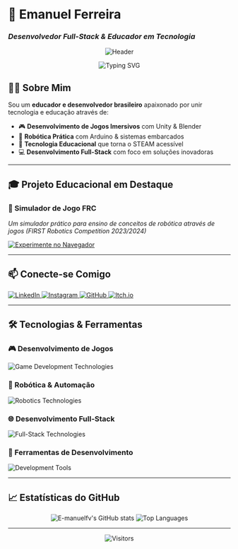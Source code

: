 # 🚀 Emanuel Ferreira  
### *Desenvolvedor Full-Stack & Educador em Tecnologia*

<div align="center">
  
![Header](https://capsule-render.vercel.app/api?type=waving&color=22D3EE&height=200&section=header&text=Emanuel%20Ferreira&fontSize=50&fontColor=ffffff&animation=fadeIn&fontAlignY=35)

<p align="center">
  <img src="https://readme-typing-svg.herokuapp.com?font=Fira+Code&pause=1000&color=22D3EE&center=true&width=435&lines=Desenvolvedor+Full-Stack;Criador+de+Jogos;Entusiasta+de+Automação" alt="Typing SVG">
</p>

</div>

## 👨‍🔬 Sobre Mim

Sou um **educador e desenvolvedor brasileiro** apaixonado por unir tecnologia e educação através de:

- 🎮 **Desenvolvimento de Jogos Imersivos** com Unity & Blender
- 🤖 **Robótica Prática** com Arduino & sistemas embarcados  
- 🏫 **Tecnologia Educacional** que torna o STEAM acessível
- 💻 **Desenvolvimento Full-Stack** com foco em soluções inovadoras

---

## 🎓 Projeto Educacional em Destaque

### 🤖 Simulador de Jogo FRC

*Um simulador prático para ensino de conceitos de robótica através de jogos (FIRST Robotics Competition 2023/2024)*

[![Experimente no Navegador](https://img.shields.io/badge/Web_Build-Jogável_Agora-2ea44f?style=for-the-badge&logo=unity)](https://emanuelfv.itch.io/frc-game-simulator)

---

## 📫 Conecte-se Comigo

<p align="left">
  <a href="https://linkedin.com/in/emanuel-ferreira" target="_blank">
    <img src="https://img.shields.io/badge/LinkedIn-0077B5?style=for-the-badge&logo=linkedin&logoColor=white" alt="LinkedIn"/>
  </a>
  <a href="https://instagram.com/e.manuelfv" target="_blank">
    <img src="https://img.shields.io/badge/Instagram-E4405F?style=for-the-badge&logo=instagram&logoColor=white" alt="Instagram"/>
  </a>
  <a href="https://github.com/E-manuelfv" target="_blank">
    <img src="https://img.shields.io/badge/GitHub-100000?style=for-the-badge&logo=github&logoColor=white" alt="GitHub"/>
  </a>
  <a href="https://emanuelfv.itch.io/" target="_blank">
    <img src="https://img.shields.io/badge/Itch.io-FA5C5C?style=for-the-badge&logo=itch.io&logoColor=white" alt="Itch.io"/>
  </a>
</p>

---

## 🛠️ Tecnologias & Ferramentas

### 🎮 Desenvolvimento de Jogos
<p>
  <img src="https://skillicons.dev/icons?i=unity,blender,cs" alt="Game Development Technologies" />
</p>

### 🤖 Robótica & Automação
<p>
  <img src="https://skillicons.dev/icons?i=arduino,raspberrypi,py" alt="Robotics Technologies" />
</p>

### 🌐 Desenvolvimento Full-Stack
<p>
  <img src="https://skillicons.dev/icons?i=html,css,js,ts,react,nodejs,express,mysql,bootstrap" alt="Full-Stack Technologies" />
</p>

### 🔧 Ferramentas de Desenvolvimento
<p>
  <img src="https://skillicons.dev/icons?i=git,bash,vscode,github" alt="Development Tools" />
</p>

---

## 📈 Estatísticas do GitHub

<div align="center">
  
![E-manuelfv's GitHub stats](https://github-readme-stats.vercel.app/api?username=e-manuelfv&show_icons=true&theme=gruvbox&hide_border=true)
![Top Languages](https://github-readme-stats.vercel.app/api/top-langs/?username=e-manuelfv&layout=compact&theme=gruvbox&hide_border=true)

</div>

---

<div align="center">
  
![Visitors](https://komarev.com/ghpvc/?username=e-manuelfv&color=22D3EE&style=flat-square)

</div>